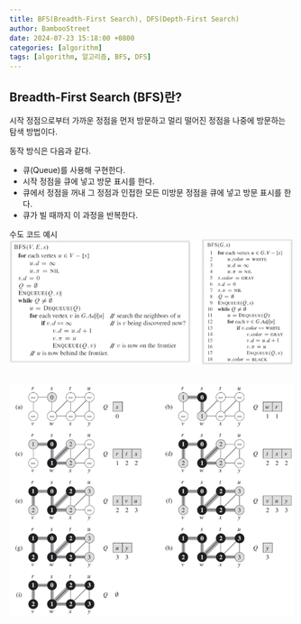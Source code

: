 ```yaml
---
title: BFS(Breadth-First Search), DFS(Depth-First Search)
author: BambooStreet
date: 2024-07-23 15:18:00 +0800
categories: [algorithm]
tags: [algorithm, 알고리즘, BFS, DFS]
---
```


## Breadth-First Search (BFS)란?
시작 정점으로부터 가까운 정점을 먼저 방문하고 멀리 떨어진 정점을 나중에 방문하는 탐색 방법이다.

동작 방식은 다음과 같다.
* 큐(Queue)를 사용해 구현한다.
* 시작 정점을 큐에 넣고 방문 표시를 한다.
* 큐에서 정점을 꺼내 그 정점과 인접한 모든 미방문 정점을 큐에 넣고 방문 표시를 한다.
* 큐가 빌 때까지 이 과정을 반복한다.

수도 코드 예시
![BFS_pseudocode](assets\img\posts\20240723\BFS_pseudocode.png)
<br>
<br>

![BFS_example](assets\img\posts\20240723\BFS_example.png)
<br>


